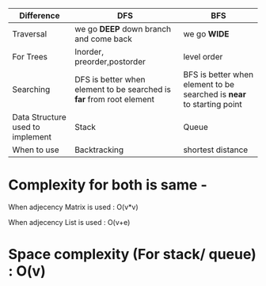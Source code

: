Difference| DFS    | BFS |
| -----------| ----------- | ----------- |
|Traversal| we go **DEEP** down branch and come back      | we go **WIDE**      |
|For Trees | Inorder, preorder,postorder   | level order        |
|Searching |DFS is better when element to be searched is **far** from root element|BFS is better when element to be searched is **near** to starting point|
|Data Structure used to implement |Stack|Queue|
|When to use|Backtracking|shortest distance|


# Complexity for both is same -  

When adjecency Matrix is used  : O(v*v)

When adjecency List is used : O(v+e)

# Space complexity (For stack/ queue) : O(v) 
